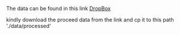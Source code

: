 The data can be found in this link [DropBox](https://www.dropbox.com/sh/8qzslhooxzfu37c/AADhZScxfQQ0kdEb4oVhbdc7a?dl=0)

kindly download the proceed data from the link and cp it to this path './data/processed'
